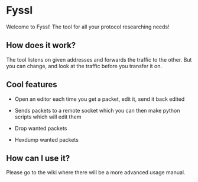# Fyssl

Welcome to Fyssl! The tool for all your protocol researching needs! 

## How does it work?


The tool listens on given addresses and forwards the traffic to the other. But you can change, and look at the traffic before you transfer it on. 


## Cool features

- Open an editor each time you get a packet, edit it, send it back edited

- Sends packets to a remote socket which you can then make python scripts which will edit them

- Drop wanted packets

- Hexdump wanted packets


## How can I use it?
Please go to the wiki where there will be a more advanced usage manual.
